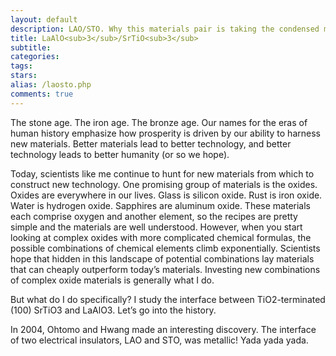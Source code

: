 ```yaml
---
layout: default
description: LAO/STO. Why this materials pair is taking the condensed matter physics field by storm.
title: LaAlO<sub>3</sub>/SrTiO<sub>3</sub>
subtitle:
categories:
tags:
stars:
alias: /laosto.php
comments: true
---
```


<p>The stone age. The iron age. The bronze age. Our names for the eras of human history emphasize how prosperity is driven by our ability to harness new materials. Better materials lead to better technology, and better technology leads to better humanity (or so we hope).</p>

<p>Today, scientists like me continue to hunt for new materials from which to construct new technology. One promising group of materials is the oxides. Oxides are everywhere in our lives. Glass is silicon oxide. Rust is iron oxide. Water is hydrogen oxide. Sapphires are aluminum oxide. These materials each comprise oxygen and another element, so the recipes are pretty simple and the materials are well understood. However, when you start looking at complex oxides with more complicated chemical formulas, the possible combinations of chemical elements climb exponentially. Scientists hope that hidden in this landscape of potential combinations lay materials that can cheaply outperform today’s materials. Investing new combinations of complex oxide materials is generally what I do.</p>

<p>But what do I do specifically? I study the interface between TiO2-terminated (100) SrTiO3 and LaAlO3. Let’s go into the history.</p>

<p>In 2004, Ohtomo and Hwang made an interesting discovery. The interface of two electrical insulators, LAO and STO, was metallic! Yada yada yada.</p>
